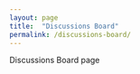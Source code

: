 ```yaml
---
layout: page
title:  "Discussions Board"
permalink: /discussions-board/
---
```



Discussions Board page